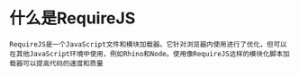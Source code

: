 # 什么是RequireJS

    RequireJS是一个JavaScript文件和模块加载器。它针对浏览器内使用进行了优化，但可以在其他JavaScript环境中使用，例如Rhino和Node。使用像RequireJS这样的模块化脚本加载器可以提高代码的速度和质量
